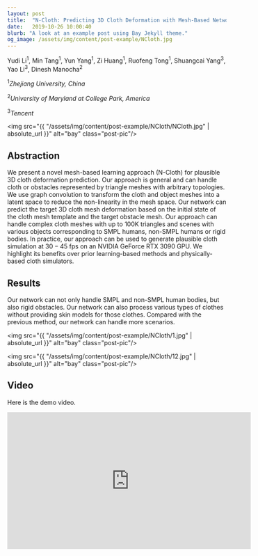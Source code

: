 ```yaml
---
layout: post
title:  "N-Cloth: Predicting 3D Cloth Deformation with Mesh-Based Networks"
date:   2019-10-26 10:00:40
blurb: "A look at an example post using Bay Jekyll theme."
og_image: /assets/img/content/post-example/NCloth.jpg
---
```


Yudi Li<sup>1</sup>, Min Tang<sup>1</sup>, Yun Yang<sup>1</sup>, Zi Huang<sup>1</sup>, Ruofeng Tong<sup>1</sup>, Shuangcai Yang<sup>3</sup>, Yao Li<sup>3</sup>, Dinesh Manocha<sup>2</sup>

<sup>1</sup><i>Zhejiang University, China</i>

<sup>2</sup><i>University of Maryland at College Park, America</i>

<sup>3</sup><i>Tencent</i>

<img src="{{ "/assets/img/content/post-example/NCloth/NCloth.jpg" | absolute_url }}" alt="bay" class="post-pic"/>

## Abstraction

We present a novel mesh-based learning approach (N-Cloth) for plausible 3D cloth deformation prediction. Our approach is  general and can handle cloth or obstacles represented by triangle meshes with arbitrary topologies. We use  graph convolution to transform the cloth and object meshes into a latent space to reduce the non-linearity in the mesh space. Our network can predict the target 3D cloth mesh deformation based on the initial state of the cloth mesh template and the target obstacle  mesh. Our approach can handle complex cloth meshes with up to $100$K triangles and scenes with various objects corresponding to SMPL humans, non-SMPL humans or rigid bodies. In practice, our approach can be used to generate plausible cloth simulation at $30-45$ fps on an NVIDIA GeForce RTX 3090 GPU. We highlight its benefits over prior learning-based methods and physically-based cloth simulators.

## Results
Our network can not only handle SMPL and non-SMPL human bodies, but also rigid obstacles. Our network can also process various types of clothes without providing skin models for those clothes. Compared with the previous method, our network can handle more scenarios.

<img src="{{ "/assets/img/content/post-example/NCloth/1.jpg" | absolute_url }}" alt="bay" class="post-pic"/>

<img src="{{ "/assets/img/content/post-example/NCloth/12.jpg" | absolute_url }}" alt="bay" class="post-pic"/>

## Video
Here is the demo video.

<iframe width="560" height="315" src="https://www.youtube.com/embed/TCPpvx9vYns" title="YouTube video player" frameborder="0" allow="accelerometer; autoplay; clipboard-write; encrypted-media; gyroscope; picture-in-picture; web-share" allowfullscreen></iframe>
